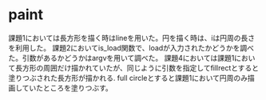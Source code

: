 # paint
課題1においては長方形を描く時はlineを用いた。円を描く時は、iは円周の長さを利用した。
課題2においてis_load関数で、loadが入力されたかどうかを調べた。引数があるかどうかはargvを用いて調べた。
課題4においては課題1において長方形の周囲だけ描かれていたが、同じように引数を指定してfillrectとすると塗りつぶされた長方形が描かれる.
full circleとすると課題1において円周のみ描画していたところを塗りつぶす。
